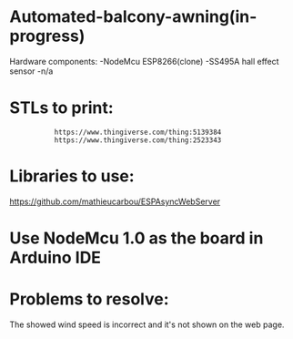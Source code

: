 # Automated-balcony-awning(in-progress)
  Hardware components:
  -NodeMcu ESP8266(clone)
  -SS495A hall effect sensor
  -n/a
#
#  STLs to print:
               https://www.thingiverse.com/thing:5139384
               https://www.thingiverse.com/thing:2523343

# Libraries to use:
  https://github.com/mathieucarbou/ESPAsyncWebServer

# Use NodeMcu 1.0 as the board in Arduino IDE

# Problems to resolve:
 The showed wind speed is incorrect and it's not shown on the web page.
